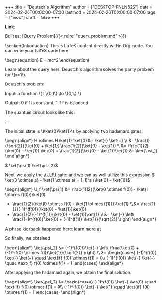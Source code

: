 +++
title = "Deutsch's Algorithm"
author = ["DESKTOP-PNLN52S"]
date = 2024-02-26T00:00:00-07:00
lastmod = 2024-02-26T00:00:00-07:00
tags = ["moc"]
draft = false
+++

**Link**:

Built as: [Query Problem]({{< relref "query_problem.md" >}})

<div class="LaTeX">

\section{Introduction}
This is LaTeX content directly within Org mode. You can write your LaTeX code here.

\begin{equation}
E = mc^2
\end{equation}

</div>

Learn about the query here:
Deustch's algorithm solves the parity problem for \\(n=1\\).

Deutsch's problem:

Input: a function \\( f:\\{0,1\\} \to \\{0,1\\} \\)

Output: 0 if f is constant, 1 if f is balanced

The quantum circuit looks like this :

...

The initial state is \\(\ket{0}\ket{1}\\), by applying two hadamard gates:

\begin{align\*}
	H \otimes H \ket{1} \ket{0} &= \ket{-} \ket{+} \\\\
&= \frac{1}{\sqrt{2}}(\ket{0} + \ket{1}) \frac{1}{2}(\ket{0} - \ket{1}) \\\\
&= \frac{1}{2}(\ket{0} - \ket{1}) \ket{0} + \frac{1}{2}(\ket{0} - \ket{1})\ket{1}
&= \ket{\psi\_1}
\end{align\*}

$ \ket{\psi\_1} \ket{\psi\_2}$

Next, we apply the \\(U\_f\\) gate:
and we can as well utilize this expression
$ \ket{0 \otimes a} - \ket{1 \otimes a} = (-1)^a (\ket{0} - \ket{1})$

\begin{align\*}
	U\_f  \ket{\psi\_1}
&= \frac{1}{2}(\ket{0 \otimes f(0)} - \ket{1 \otimes f(0)})\ket{0}
+ \frac{1}{2}(\ket{0 \otimes f(0) - \ket{1 \otimes f(1)}})\ket{1} \\\\
&= \frac{1}{2}(-1)^{f(0)}(\ket{0} - \ket{1})\ket{0}
+ \frac{1}{2}(-1)^{f(1)}(\ket{0} - \ket{1})\ket{1} \\\\
&= \ket{-} \left( \frac{(-1)^{f(0)} \ket{0} + (-1)^{f(1)} \ket{1}}{\sqrt{2}} \right)
\end{align\*}

A phase kickback happened here: learn more at

So finally, we obtained

\begin{align\*}
	\ket{\psi\_2} &= (-1)^{f(0)}\ket{-} \left( \frac{\ket{0} + (-1)^{f(0) \otimes f(1)}\ket{1}}{\sqrt{2}} \right) \\\\
&=
   \begin{cases}
        (-1)^{f(0)} \ket{-} \ket{+} \quad \text{if} f(0) \otimes f(1) = 0\\\\
        (-1)^{f(0)} \ket{-} \ket{-} \quad \text{if} f(0) \otimes f(1) = 1
   \end{cases}
\end{align\*}

After applying the hadamard again, we obtain the final solution:

\begin{align\*}
	\ket{\psi\_3} &=
\begin{cases}
   (-1)^{f(0)} \ket{-} \ket{0} \quad \text{if} f(0) \otimes f(1) = 0\\\\
   (-1)^{f(0)} \ket{-} \ket{1} \quad \text{if} f(0) \otimes f(1) = 1
\end{cases}
\end{align\*}
